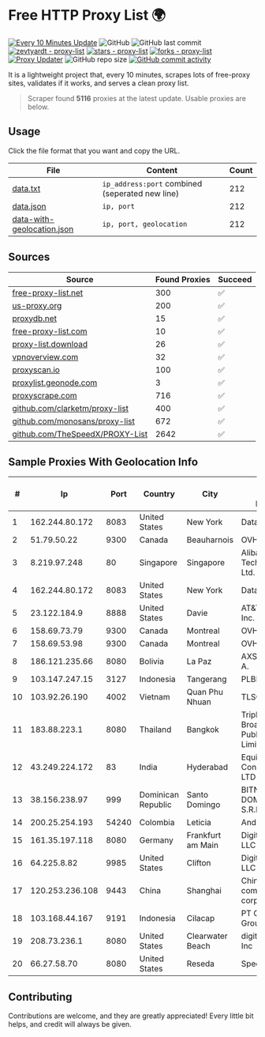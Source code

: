 
# Free HTTP Proxy List 🌍

[![Every 10 Minutes Update](https://github.com/mertguvencli/http-proxy-list/actions/workflows/main.yml/badge.svg?branch=main)](https://github.com/mertguvencli/http-proxy-list/actions/workflows/main.yml)
![GitHub](https://img.shields.io/github/license/mertguvencli/http-proxy-list)
![GitHub last commit](https://img.shields.io/github/last-commit/mertguvencli/http-proxy-list)
[![zevtyardt - proxy-list](https://img.shields.io/static/v1?label=zevtyardt&message=proxy-list&color=blue&logo=github)](https://github.com/zevtyardt/proxy-list "Go to GitHub repo")
[![stars - proxy-list](https://img.shields.io/github/stars/zevtyardt/proxy-list?style=social)](https://github.com/zevtyardt/proxy-list)
[![forks - proxy-list](https://img.shields.io/github/forks/zevtyardt/proxy-list?style=social)](https://github.com/zevtyardt/proxy-list)
[![Proxy Updater](https://github.com/zevtyardt/proxy-list/workflows/Proxy%20Updater/badge.svg)](https://github.com/zevtyardt/proxy-list/actions?query=workflow:"Proxy+Updater")
![GitHub repo size](https://img.shields.io/github/repo-size/zevtyardt/proxy-list)
[![GitHub commit activity](https://img.shields.io/github/commit-activity/m/zevtyardt/proxy-list?logo=commits)](https://github.com/zevtyardt/proxy-list/commits/main)

It is a lightweight project that, every 10 minutes, scrapes lots of free-proxy sites, validates if it works, and serves a clean proxy list.

> Scraper found **5116** proxies at the latest update. Usable proxies are below.

## Usage

Click the file format that you want and copy the URL.

|File|Content|Count|
|----|-------|-----|
|[data.txt](https://raw.githubusercontent.com/mertguvencli/http-proxy-list/main/proxy-list/data.txt)|`ip_address:port` combined (seperated new line)|212|
|[data.json](https://raw.githubusercontent.com/mertguvencli/http-proxy-list/main/proxy-list/data.json)|`ip, port`|212|
|[data-with-geolocation.json](https://raw.githubusercontent.com/mertguvencli/http-proxy-list/main/proxy-list/data-with-geolocation.json)|`ip, port, geolocation`|212|

## Sources

|Source|Found Proxies|Succeed|
|------|-------------|-------|
|[free-proxy-list.net](https://free-proxy-list.net)|300|✅|
|[us-proxy.org](https://www.us-proxy.org)|200|✅|
|[proxydb.net](http://proxydb.net)|15|✅|
|[free-proxy-list.com](https://free-proxy-list.com/?page=&port=&type%5B%5D=http&type%5B%5D=https&up_time=0&search=Search)|10|✅|
|[proxy-list.download](https://www.proxy-list.download/HTTP)|26|✅|
|[vpnoverview.com](https://vpnoverview.com/privacy/anonymous-browsing/free-proxy-servers)|32|✅|
|[proxyscan.io](https://www.proxyscan.io)|100|✅|
|[proxylist.geonode.com](https://proxylist.geonode.com/api/proxy-list?limit=300&page=1&sort_by=lastChecked&sort_type=desc&protocols=http,https)|3|✅|
|[proxyscrape.com](https://api.proxyscrape.com/v2/?request=displayproxies&protocol=http&timeout=10000&country=all&ssl=all&anonymity=all)|716|✅|
|[github.com/clarketm/proxy-list](https://raw.githubusercontent.com/clarketm/proxy-list/master/proxy-list-raw.txt)|400|✅|
|[github.com/monosans/proxy-list](https://raw.githubusercontent.com/monosans/proxy-list/main/proxies/http.txt)|672|✅|
|[github.com/TheSpeedX/PROXY-List](https://raw.githubusercontent.com/TheSpeedX/PROXY-List/master/http.txt)|2642|✅|


## Sample Proxies With Geolocation Info

|#|Ip|Port|Country|City|Internet Service Provider|
|-|--|----|-------|----|-------------------------|
|1|162.244.80.172|8083|United States|New York|Data Room, Inc|
|2|51.79.50.22|9300|Canada|Beauharnois|OVH SAS|
|3|8.219.97.248|80|Singapore|Singapore|Alibaba (US) Technology Co., Ltd.|
|4|162.244.80.172|8083|United States|New York|Data Room, Inc|
|5|23.122.184.9|8888|United States|Davie|AT&T Services, Inc.|
|6|158.69.73.79|9300|Canada|Montreal|OVH SAS|
|7|158.69.53.98|9300|Canada|Montreal|OVH SAS|
|8|186.121.235.66|8080|Bolivia|La Paz|AXS Bolivia S. A.|
|9|103.147.247.15|3127|Indonesia|Tangerang|PLBNET|
|10|103.92.26.190|4002|Vietnam|Quan Phu Nhuan|TLSOFT|
|11|183.88.223.1|8080|Thailand|Bangkok|Triple T Broadband Public Company Limited|
|12|43.249.224.172|83|India|Hyderabad|Equinox Consulting PVT LTD|
|13|38.156.238.97|999|Dominican Republic|Santo Domingo|BITNET DOMINICANA, S.R.L.|
|14|200.25.254.193|54240|Colombia|Leticia|Andinet ON Line|
|15|161.35.197.118|8080|Germany|Frankfurt am Main|DigitalOcean, LLC|
|16|64.225.8.82|9985|United States|Clifton|DigitalOcean, LLC|
|17|120.253.236.108|9443|China|Shanghai|China Mobile communications corporation|
|18|103.168.44.167|9191|Indonesia|Cilacap|PT CYB Media Group|
|19|208.73.236.1|8080|United States|Clearwater Beach|digitalIPVoice, Inc|
|20|66.27.58.70|8080|United States|Reseda|Spectrum|



## Contributing

Contributions are welcome, and they are greatly appreciated! Every
little bit helps, and credit will always be given.

